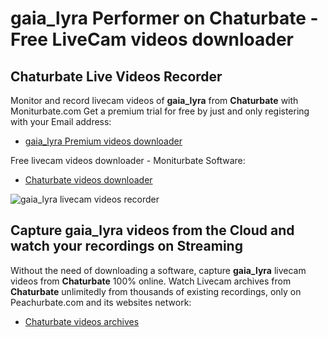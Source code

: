# gaia_lyra Performer on Chaturbate - Free LiveCam videos downloader

## Chaturbate Live Videos Recorder

Monitor and record livecam videos of **gaia_lyra** from **Chaturbate** with Moniturbate.com
Get a premium trial for free by just and only registering with your Email address:
* [gaia_lyra Premium videos downloader](https://moniturbate.com/request-demo-licence-key.html)

Free livecam videos downloader - Moniturbate Software:
* [Chaturbate videos downloader](https://moniturbate.com/moniturbate-download-software.html)

![gaia_lyra livecam videos recorder](https://peachurnet.com/templates/moniturbate-software.png)


## Capture gaia_lyra videos from the Cloud and watch your recordings on Streaming

Without the need of downloading a software, capture **gaia_lyra** livecam videos from **Chaturbate** 100% online.
Watch Livecam archives from **Chaturbate** unlimitedly from thousands of existing recordings, only on Peachurbate.com and its websites network:
* [Chaturbate videos archives](https://peachurnet.com/)